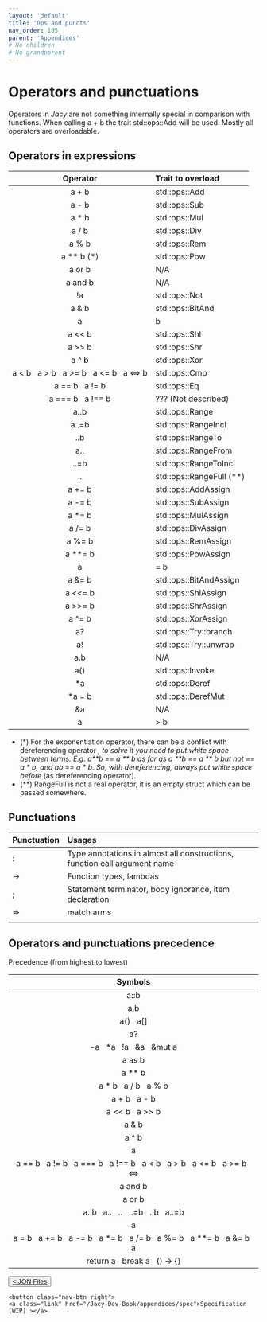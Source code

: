 ```yaml
---
layout: 'default'
title: 'Ops and puncts'
nav_order: 105
parent: 'Appendices'
# No children
# No grandparent
---
```


# Operators and punctuations

Operators in _Jacy_ are not something internally special in comparison with
functions. When calling <span class="inline-code highlight-jc hljs">a + b</span> the trait <span class="inline-code highlight-jc hljs">std::ops::Add</span> will be used. Mostly
all operators are overloadable.

## Operators in expressions

| Operator | Trait to overload |
| :------: | :---------------- |
| <span class="inline-code highlight-jc hljs">a + b</span> | <span class="inline-code highlight-jc hljs">std::ops::Add</span> |
| <span class="inline-code highlight-jc hljs">a - b</span> | <span class="inline-code highlight-jc hljs">std::ops::Sub</span> |
| <span class="inline-code highlight-jc hljs">a * b</span> | <span class="inline-code highlight-jc hljs">std::ops::Mul</span> |
| <span class="inline-code highlight-jc hljs">a / b</span> | <span class="inline-code highlight-jc hljs">std::ops::Div</span> |
| <span class="inline-code highlight-jc hljs">a % b</span> | <span class="inline-code highlight-jc hljs">std::ops::Rem</span> |
| <span class="inline-code highlight-jc hljs">a ** b</span> (\*) | <span class="inline-code highlight-jc hljs">std::ops::Pow</span> |
| <span class="inline-code highlight-jc hljs">a <span class="hljs-operator">or</span> b</span> | N/A |
| <span class="inline-code highlight-jc hljs">a <span class="hljs-operator">and</span> b</span> | N/A |
| <span class="inline-code highlight-jc hljs">!a</span> | <span class="inline-code highlight-jc hljs">std::ops::Not</span> |
| <span class="inline-code highlight-jc hljs">a &amp; b</span> | <span class="inline-code highlight-jc hljs">std::ops::BitAnd</span> |
| <span class="inline-code highlight-jc hljs">a | b</span> | <span class="inline-code highlight-jc hljs">std::ops::BitOr</span> |
| <span class="inline-code highlight-jc hljs">a &lt;&lt; b</span> | <span class="inline-code highlight-jc hljs">std::ops::Shl</span> |
| <span class="inline-code highlight-jc hljs">a &gt;&gt; b</span> | <span class="inline-code highlight-jc hljs">std::ops::Shr</span> |
| <span class="inline-code highlight-jc hljs">a ^ b</span> | <span class="inline-code highlight-jc hljs">std::ops::Xor</span> |
| <span class="inline-code highlight-jc hljs">a &lt; b</span> &nbsp; <span class="inline-code highlight-jc hljs">a &gt; b</span> &nbsp; <span class="inline-code highlight-jc hljs">a &gt;= b</span> &nbsp; <span class="inline-code highlight-jc hljs">a &lt;= b</span> &nbsp; <span class="inline-code highlight-jc hljs">a &lt;=&gt; b</span> | <span class="inline-code highlight-jc hljs">std::ops::Cmp</span> |
| <span class="inline-code highlight-jc hljs">a == b</span> &nbsp; <span class="inline-code highlight-jc hljs">a != b</span> | <span class="inline-code highlight-jc hljs">std::ops::Eq</span> |
| <span class="inline-code highlight-jc hljs">a === b</span> &nbsp; <span class="inline-code highlight-jc hljs">a !== b</span> | ??? (Not described) |
| <span class="inline-code highlight-jc hljs">a..b</span> | <span class="inline-code highlight-jc hljs">std::ops::Range</span> |
| <span class="inline-code highlight-jc hljs">a..=b</span> | <span class="inline-code highlight-jc hljs">std::ops::RangeIncl</span> |
| <span class="inline-code highlight-jc hljs">..b</span> | <span class="inline-code highlight-jc hljs">std::ops::RangeTo</span> |
| <span class="inline-code highlight-jc hljs">a..</span> | <span class="inline-code highlight-jc hljs">std::ops::RangeFrom</span> |
| <span class="inline-code highlight-jc hljs">..=b</span> | <span class="inline-code highlight-jc hljs">std::ops::RangeToIncl</span> |
| <span class="inline-code highlight-jc hljs">..</span> | <span class="inline-code highlight-jc hljs">std::ops::RangeFull</span> (\*\*) |
| <span class="inline-code highlight-jc hljs">a += b</span> | <span class="inline-code highlight-jc hljs">std::ops::AddAssign</span> |
| <span class="inline-code highlight-jc hljs">a -= b</span> | <span class="inline-code highlight-jc hljs">std::ops::SubAssign</span> |
| <span class="inline-code highlight-jc hljs">a *= b</span> | <span class="inline-code highlight-jc hljs">std::ops::MulAssign</span> |
| <span class="inline-code highlight-jc hljs">a /= b</span> | <span class="inline-code highlight-jc hljs">std::ops::DivAssign</span> |
| <span class="inline-code highlight-jc hljs">a %= b</span> | <span class="inline-code highlight-jc hljs">std::ops::RemAssign</span> |
| <span class="inline-code highlight-jc hljs">a **= b</span> | <span class="inline-code highlight-jc hljs">std::ops::PowAssign</span> |
| <span class="inline-code highlight-jc hljs">a |= b</span> | <span class="inline-code highlight-jc hljs">std::ops::BitOrAssign</span> |
| <span class="inline-code highlight-jc hljs">a &amp;= b</span> | <span class="inline-code highlight-jc hljs">std::ops::BitAndAssign</span> |
| <span class="inline-code highlight-jc hljs">a &lt;&lt;= b</span> | <span class="inline-code highlight-jc hljs">std::ops::ShlAssign</span> |
| <span class="inline-code highlight-jc hljs">a &gt;&gt;= b</span> | <span class="inline-code highlight-jc hljs">std::ops::ShrAssign</span> |
| <span class="inline-code highlight-jc hljs">a ^= b</span> | <span class="inline-code highlight-jc hljs">std::ops::XorAssign</span> |
| <span class="inline-code highlight-jc hljs">a?</span> | <span class="inline-code highlight-jc hljs">std::ops::Try::branch</span> |
| <span class="inline-code highlight-jc hljs">a!</span> | <span class="inline-code highlight-jc hljs">std::ops::Try::unwrap</span> |
| <span class="inline-code highlight-jc hljs">a.b</span> | N/A |
| <span class="inline-code highlight-jc hljs"><span class="hljs-title function_ invoke__">a</span>()</span> | <span class="inline-code highlight-jc hljs">std::ops::Invoke</span> |
| <span class="inline-code highlight-jc hljs">*a</span> | <span class="inline-code highlight-jc hljs">std::ops::Deref</span> |
| <span class="inline-code highlight-jc hljs">*a = b</span> | <span class="inline-code highlight-jc hljs">std::ops::DerefMut</span> |
| <span class="inline-code highlight-jc hljs">&amp;a</span> | N/A |
| <span class="inline-code highlight-jc hljs">a |&gt; b</span> | N/A |

* (\*) For the exponentiation operator, there can be a conflict with
  dereferencing operator <span class="inline-code highlight-jc hljs">*</span>, to solve it you need to put white space between
  terms. E.g. <span class="inline-code highlight-jc hljs">a**b</span> == <span class="inline-code highlight-jc hljs">a ** b</span> as far as <span class="inline-code highlight-jc hljs">a **b</span> == <span class="inline-code highlight-jc hljs">a ** b</span> but not == <span class="inline-code highlight-jc hljs">a *
  *b</span>, and <span class="inline-code highlight-jc hljs">a*b</span> == <span class="inline-code highlight-jc hljs">a * b</span>. So, with dereferencing, always put white space
  before <span class="inline-code highlight-jc hljs">*</span> (as dereferencing operator).
* (\*\*) <span class="inline-code highlight-jc hljs">RangeFull</span> is not a real operator, it is an empty <span class="inline-code highlight-jc hljs"><span class="hljs-keyword">struct</span></span> which can
  be passed somewhere.

## Punctuations

| Punctuation | Usages |
| :--- | :--- |
| <span class="inline-code highlight-jc hljs">:</span> | Type annotations in almost all constructions, function call argument name |
| <span class="inline-code highlight-jc hljs"><span class="hljs-punctuation">-&gt;</span></span> | Function types, lambdas |
| <span class="inline-code highlight-jc hljs">;</span> | Statement terminator, body ignorance, item declaration |
| <span class="inline-code highlight-jc hljs">=&gt;</span> | <span class="inline-code highlight-jc hljs"><span class="hljs-keyword">match</span></span> arms |
|  |  |

## Operators and punctuations precedence

Precedence (from highest to lowest)

| Symbols |
| :-----: |
| <span class="inline-code highlight-jc hljs">a::b</span> |
| <span class="inline-code highlight-jc hljs">a.b</span> |
| <span class="inline-code highlight-jc hljs"><span class="hljs-title function_ invoke__">a</span>()</span> &nbsp; <span class="inline-code highlight-jc hljs">a[]</span> |
| <span class="inline-code highlight-jc hljs">a?</span> |
| <span class="inline-code highlight-jc hljs">-a</span> &nbsp; <span class="inline-code highlight-jc hljs">*a</span> &nbsp; <span class="inline-code highlight-jc hljs">!a</span> &nbsp; <span class="inline-code highlight-jc hljs">&amp;a</span> &nbsp; <span class="inline-code highlight-jc hljs">&amp;<span class="hljs-keyword">mut</span> a</span> |
| <span class="inline-code highlight-jc hljs">a <span class="hljs-keyword">as</span> b</span> |
| <span class="inline-code highlight-jc hljs">a ** b</span> |
| <span class="inline-code highlight-jc hljs">a * b</span> &nbsp; <span class="inline-code highlight-jc hljs">a / b</span> &nbsp; <span class="inline-code highlight-jc hljs">a % b</span> |
| <span class="inline-code highlight-jc hljs">a + b</span> &nbsp; <span class="inline-code highlight-jc hljs">a - b</span> |
| <span class="inline-code highlight-jc hljs">a &lt;&lt; b</span> &nbsp; <span class="inline-code highlight-jc hljs">a &gt;&gt; b</span> |
| <span class="inline-code highlight-jc hljs">a &amp; b</span> |
| <span class="inline-code highlight-jc hljs">a ^ b</span> |
| <span class="inline-code highlight-jc hljs">a | b</span> |
| <span class="inline-code highlight-jc hljs">a == b</span> &nbsp; <span class="inline-code highlight-jc hljs">a != b</span> &nbsp; <span class="inline-code highlight-jc hljs">a === b</span> &nbsp; <span class="inline-code highlight-jc hljs">a !== b</span> &nbsp; <span class="inline-code highlight-jc hljs">a &lt; b</span> &nbsp; <span class="inline-code highlight-jc hljs">a &gt; b</span> &nbsp; <span class="inline-code highlight-jc hljs">a &lt;= b</span> &nbsp; <span class="inline-code highlight-jc hljs">a &gt;= b</span> &nbsp; <span class="inline-code highlight-jc hljs">&lt;=&gt;</span> |
| <span class="inline-code highlight-jc hljs">a <span class="hljs-operator">and</span> b</span> |
| <span class="inline-code highlight-jc hljs">a <span class="hljs-operator">or</span> b</span> |
| <span class="inline-code highlight-jc hljs">a..b</span> &nbsp; <span class="inline-code highlight-jc hljs">a..</span> &nbsp; <span class="inline-code highlight-jc hljs">..</span> &nbsp; <span class="inline-code highlight-jc hljs">..=b</span> &nbsp; <span class="inline-code highlight-jc hljs">..b</span> &nbsp; <span class="inline-code highlight-jc hljs">a..=b</span> |
| <span class="inline-code highlight-jc hljs">a |&gt; b</span> |
| <span class="inline-code highlight-jc hljs">a = b</span> &nbsp; <span class="inline-code highlight-jc hljs">a += b</span> &nbsp; <span class="inline-code highlight-jc hljs">a -= b</span> &nbsp; <span class="inline-code highlight-jc hljs">a *= b</span> &nbsp; <span class="inline-code highlight-jc hljs">a /= b</span> &nbsp; <span class="inline-code highlight-jc hljs">a %= b</span> &nbsp; <span class="inline-code highlight-jc hljs">a **= b</span> &nbsp; <span class="inline-code highlight-jc hljs">a &amp;= b</span> &nbsp; <span class="inline-code highlight-jc hljs">a |= b</span> &nbsp; <span class="inline-code highlight-jc hljs">a ^= b</span> &nbsp; <span class="inline-code highlight-jc hljs">a &lt;&lt;= b</span> &nbsp; <span class="inline-code highlight-jc hljs">a &gt;&gt;= b</span> |
| <span class="inline-code highlight-jc hljs"><span class="hljs-keyword">return</span> a</span> &nbsp; <span class="inline-code highlight-jc hljs"><span class="hljs-keyword">break</span> a</span> &nbsp; <span class="inline-code highlight-jc hljs">() <span class="hljs-punctuation">-&gt;</span> {}</span> |
<div class="nav-btn-block">
    <button class="nav-btn left">
    <a class="link" href="/Jacy-Dev-Book/appendices/jon-files">< JON Files</a>
</button>

    <button class="nav-btn right">
    <a class="link" href="/Jacy-Dev-Book/appendices/spec">Specification [WIP] ></a>
</button>

</div>
